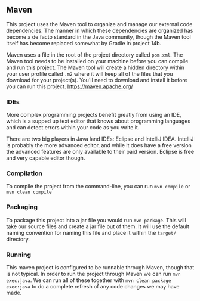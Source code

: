 ## Maven
This project uses the Maven tool to organize and manage our external code dependencies. The
manner in which these dependencies are organized has become a de facto standard in the Java
community, though the Maven tool itself has become replaced somewhat by Gradle in project 14b.

Maven uses a file in the root of the project directory called `pom.xml`. The Maven tool needs to be installed 
on your machine before you can compile and run this project. The Maven tool will create a
hidden directory within your user profile called `.m2` where it will keep all of the files
that you download for your project(s). You'll need to download and install it before you
can run this project. https://maven.apache.org/

### IDEs
More complex programming projects benefit greatly from using an IDE, which is a supped up
text editor that knows about programming languages and can detect errors within your code
as you write it.

There are two big players in Java land IDEs: Eclipse and IntelliJ IDEA. IntelliJ is probably the
more advanced editor, and while it does have a free version the advanced features are only
available to their paid version. Eclipse is free and very capable editor though.


### Compilation
To compile the project from the command-line, you can run `mvn compile` or `mvn clean compile`


### Packaging
To package this project into a jar file you would run `mvn package`. This will take our source files
and create a jar file out of them. It will use the default naming convention for naming this file and
place it within the `target/` directory.

### Running
This maven project is configured to be runnable through Maven, though that is
not typical. In order to run the project through Maven we can run `mvn exec:java`. We can run all
of these together with `mvn clean package exec:java` to do a complete refresh of any code
changes we may have made.